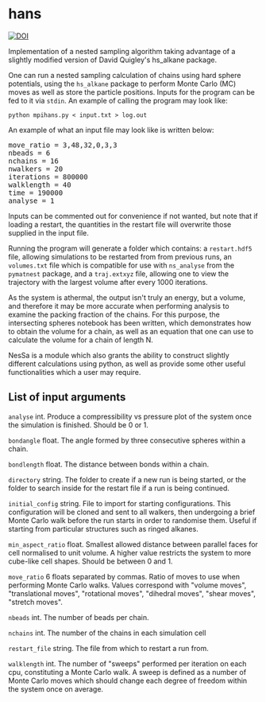 # hans


[![DOI](https://sandbox.zenodo.org/badge/413444999.svg)](https://sandbox.zenodo.org/doi/10.5072/zenodo.276)


Implementation of a nested sampling algorithm taking advantage of a slightly modified version of David Quigley's hs_alkane package.

One can run a nested sampling calculation of chains using hard sphere potentials, using the `hs_alkane` package to perform Monte Carlo (MC) moves as well as
store the particle positions. Inputs for the program can be fed to it via `stdin`. An example of calling the program may look like:

`python mpihans.py < input.txt > log.out `

An example of what an input file may look like is written below:

<pre>
move_ratio = 3,48,32,0,3,3
nbeads = 6
nchains = 16
nwalkers = 20
iterations = 800000
walklength = 40
time = 190000
analyse = 1
</pre>
Inputs can be commented out for convenience if not wanted, but note that if loading a restart, the quantities in the restart file will overwrite those supplied in the input file.

Running the program will generate a folder which contains: a `restart.hdf5` file, allowing simulations to be restarted from from previous runs, an `volumes.txt` file which is compatible for use with `ns_analyse` from the `pymatnest` package, and a `traj.extxyz` file, allowing one to view the trajectory with the largest volume after every 1000 iterations. 

As the system is athermal, the output isn't truly an energy, but a volume, and therefore it may be more accurate when performing analysis to examine the packing fraction of the chains. For this purpose, the intersecting spheres notebook has been written, which demonstrates how to obtain the volume for a chain, as well as an equation that one can use to calculate the volume for a chain of length N. 

NesSa is a module which also grants the ability to construct slightly different calculations using python, as well as provide some other useful functionalities which a user may require.

## List of input arguments

`analyse` int. Produce a compressibility vs pressure plot of the system once the simulation is finished. Should be 0 or 1.

`bondangle` float. The angle formed by three consecutive spheres within a chain.

`bondlength`  float. The distance between bonds within a chain.

`directory` string. The folder to create if a new run is being started, or the folder to search inside for the restart file if a run is being continued.

`initial_config` string. File to import for starting configurations. This configuration will be cloned and sent to all walkers, then undergoing a brief Monte Carlo walk before the run starts in order to randomise them. Useful if starting from particular structures such as ringed alkanes.

`min_aspect_ratio` float. Smallest allowed distance between parallel faces for cell normalised to unit volume. A higher value restricts the system to more cube-like cell shapes. Should be between 0 and 1.

`move_ratio` 6 floats separated by commas. Ratio of moves to use when performing Monte Carlo walks. Values correspond with "volume moves", "translational moves", "rotational moves", "dihedral moves", "shear moves", "stretch moves".

`nbeads` int. The number of beads per chain.

`nchains` int. The number of the chains in each simulation cell

`restart_file` string. The file from which to restart a run from.

`walklength` int. The number of "sweeps" performed per iteration on each cpu, constituting a Monte Carlo walk. A sweep is defined as a number of Monte Carlo moves which should change each degree of freedom within the system once on average.

